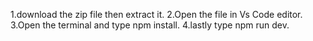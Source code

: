 1.download the zip file then extract it.
2.Open the file in Vs Code editor.
3.Open the terminal and type npm install.
4.lastly type npm run dev.